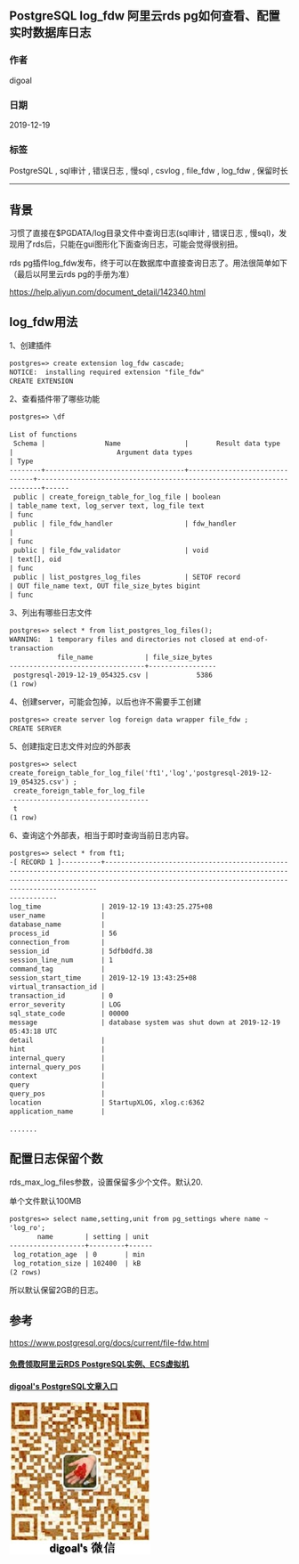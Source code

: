 ## PostgreSQL log_fdw 阿里云rds pg如何查看、配置实时数据库日志     
                                                                                                               
### 作者                                                                      
digoal                                                                                                               
                                                                                                               
### 日期                                                                                                               
2019-12-19                                                                                                           
                                                                                                               
### 标签                                                                                                               
PostgreSQL , sql审计 , 错误日志 , 慢sql , csvlog , file_fdw , log_fdw , 保留时长        
                                                                                                               
----                                                                                                               
                                                                                                               
## 背景       
习惯了直接在$PGDATA/log目录文件中查询日志(sql审计 , 错误日志 , 慢sql)，发现用了rds后，只能在gui图形化下面查询日志，可能会觉得很别扭。    
    
rds pg插件log_fdw发布，终于可以在数据库中直接查询日志了。用法很简单如下（最后以阿里云rds pg的手册为准）    
    
https://help.aliyun.com/document_detail/142340.html    
    
## log_fdw用法    
1、创建插件    
    
```    
postgres=> create extension log_fdw cascade;    
NOTICE:  installing required extension "file_fdw"    
CREATE EXTENSION    
```    
    
2、查看插件带了哪些功能    
    
```    
postgres=> \df    
                                                                     List of functions    
 Schema |               Name                |       Result data type        |                          Argument data types                          | Type     
--------+-----------------------------------+-------------------------------+-----------------------------------------------------------------------+------    
 public | create_foreign_table_for_log_file | boolean                       | table_name text, log_server text, log_file text                       | func    
 public | file_fdw_handler                  | fdw_handler                   |                                                                       | func    
 public | file_fdw_validator                | void                          | text[], oid                                                           | func    
 public | list_postgres_log_files           | SETOF record                  | OUT file_name text, OUT file_size_bytes bigint                        | func    
```    
    
3、列出有哪些日志文件    
    
```    
postgres=> select * from list_postgres_log_files();    
WARNING:  1 temporary files and directories not closed at end-of-transaction    
            file_name             | file_size_bytes     
----------------------------------+-----------------    
 postgresql-2019-12-19_054325.csv |            5386    
(1 row)    
```    
    
4、创建server，可能会包掉，以后也许不需要手工创建    
    
```    
postgres=> create server log foreign data wrapper file_fdw ;    
CREATE SERVER    
```    
    
5、创建指定日志文件对应的外部表    
    
```    
postgres=> select create_foreign_table_for_log_file('ft1','log','postgresql-2019-12-19_054325.csv') ;    
 create_foreign_table_for_log_file     
-----------------------------------    
 t    
(1 row)    
```    
    
6、查询这个外部表，相当于即时查询当前日志内容。    
    
```    
postgres=> select * from ft1;    
-[ RECORD 1 ]----------+----------------------------------------------------------------------------------------------------------------------------------------------------------------------------------------------------------------    
------------    
log_time               | 2019-12-19 13:43:25.275+08    
user_name              |     
database_name          |     
process_id             | 56    
connection_from        |     
session_id             | 5dfb0dfd.38    
session_line_num       | 1    
command_tag            |     
session_start_time     | 2019-12-19 13:43:25+08    
virtual_transaction_id |     
transaction_id         | 0    
error_severity         | LOG    
sql_state_code         | 00000    
message                | database system was shut down at 2019-12-19 05:43:18 UTC    
detail                 |     
hint                   |     
internal_query         |     
internal_query_pos     |     
context                |     
query                  |     
query_pos              |     
location               | StartupXLOG, xlog.c:6362    
application_name       |     
    
.......    
```    
    
## 配置日志保留个数  
rds_max_log_files参数，设置保留多少个文件。默认20.   
  
单个文件默认100MB  
  
```  
postgres=> select name,setting,unit from pg_settings where name ~ 'log_ro';  
       name        | setting | unit   
-------------------+---------+------  
 log_rotation_age  | 0       | min  
 log_rotation_size | 102400  | kB  
(2 rows)  
```  
  
所以默认保留2GB的日志。     
      
## 参考    
https://www.postgresql.org/docs/current/file-fdw.html    
      
  
#### [免费领取阿里云RDS PostgreSQL实例、ECS虚拟机](https://www.aliyun.com/database/postgresqlactivity "57258f76c37864c6e6d23383d05714ea")
  
  
#### [digoal's PostgreSQL文章入口](https://github.com/digoal/blog/blob/master/README.md "22709685feb7cab07d30f30387f0a9ae")
  
  
![digoal's weixin](../pic/digoal_weixin.jpg "f7ad92eeba24523fd47a6e1a0e691b59")
  
